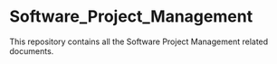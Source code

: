 # Software_Project_Management
This repository contains all the Software Project Management related documents.
